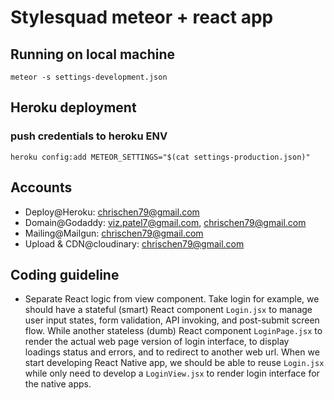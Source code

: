 # Stylesquad meteor + react app

## Running on local machine

`meteor -s settings-development.json`

## Heroku deployment

### push credentials to heroku ENV

`heroku config:add METEOR_SETTINGS="$(cat settings-production.json)"`

## Accounts

- Deploy@Heroku: chrischen79@gmail.com
- Domain@Godaddy: viz.patel7@gmail.com, chrischen79@gmail.com
- Mailing@Mailgun: chrischen79@gmail.com
- Upload & CDN@cloudinary: chrischen79@gmail.com

## Coding guideline

- Separate React logic from view component. Take login for example, we should have a stateful (smart) React component `Login.jsx` to manage user input states, form validation, API invoking, and post-submit screen flow. While another stateless (dumb) React component `LoginPage.jsx` to render the actual web page version of login interface, to display loadings status and errors, and to redirect to another web url. When we start developing React Native app, we should be able to reuse `Login.jsx` while only need to develop a `LoginView.jsx` to render login interface for the native apps.
